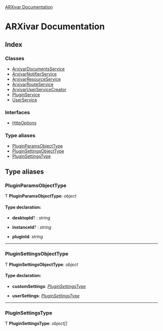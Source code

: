 [ARXivar Documentation](globals.md)

# ARXivar Documentation

## Index

### Classes

* [ArxivarDocumentsService](classes/arxivardocumentsservice.md)
* [ArxivarNotifierService](classes/arxivarnotifierservice.md)
* [ArxivarResourceService](classes/arxivarresourceservice.md)
* [ArxivarRouteService](classes/arxivarrouteservice.md)
* [ArxivarUserServiceCreator](classes/arxivaruserservicecreator.md)
* [PluginService](classes/pluginservice.md)
* [UserService](classes/userservice.md)

### Interfaces

* [HttpOptions](interfaces/httpoptions.md)

### Type aliases

* [PluginParamsObjectType](globals.md#pluginparamsobjecttype)
* [PluginSettingsObjectType](globals.md#pluginsettingsobjecttype)
* [PluginSettingsType](globals.md#pluginsettingstype)

## Type aliases

###  PluginParamsObjectType

Ƭ **PluginParamsObjectType**: *object*

#### Type declaration:

* **desktopId**? : *string*

* **instanceId**? : *string*

* **pluginId**: *string*

___

###  PluginSettingsObjectType

Ƭ **PluginSettingsObjectType**: *object*

#### Type declaration:

* **customSettings**: *[PluginSettingsType](globals.md#pluginsettingstype)*

* **userSettings**: *[PluginSettingsType](globals.md#pluginsettingstype)*

___

###  PluginSettingsType

Ƭ **PluginSettingsType**: *object[]*
